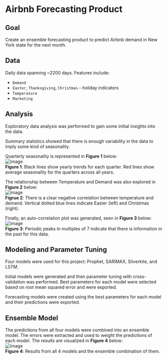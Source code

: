 # Airbnb Forecasting Product

## Goal
Create an ensemble forecasting product to predict Airbnb demand in New York state for the next month.

## Data
Daily data spanning ~2200 days. Features include:
* `Demand`
* `Easter`, `Thanksgiving`, `Christmas` - holiday indicators
* `Temperature`
* `Marketing`

## Analysis
Exploratory data analysis was performed to gain some initial insights into the data.

Summary statistics showed that there is enough variability in the data to imply some kind of seasonality.

Quarterly seasonality is represented in **Figure 1** below:<br>
![image](https://github.com/nwferreri/airbnb-forecasting/assets/112211174/39933e97-18e4-489a-8ba5-d966e31c0d29)<br>
**Figure 1**: Black lines show yearly trends for each quarter. Red lines show average seasonality for the quarters across all years.

The relationship between Temperature and Demand was also explored in **Figure 2** below:<br>
![image](https://github.com/nwferreri/airbnb-forecasting/assets/112211174/de97cdfb-e5b2-4259-9651-e4031accb40c)<br>
**Figrue 2**: There is a clear negative correlation between temperature and demand. Vertical dotted blue lines indicate Easter (left) and Christmas (right).

Finally, an auto-correlation plot was generated, seen in **Figure 3** below:<br>
![image](https://github.com/nwferreri/airbnb-forecasting/assets/112211174/c4b323de-00f4-40e7-8116-7af9f026cbc4)<br>
**Figure 3**: Periodic peaks in multiples of 7 indicate that there is information in the past for this data.

## Modeling and Parameter Tuning
Four models were used for this project: Prophet, SARIMAX, Silverkite, and LSTM.

Initial models were generated and then parameter tuning with cross-validation was performed. Best parameters for each model were selected based on root mean squared error and were exported.

Forecasting models were created using the best parameters for each model and their predictions were exported.

## Ensemble Model
The predictions from all four models were combined into an ensemble model. The errors were extracted and used to weight the predictions of each model. The results are visualized in **Figure 4** below:<br>
![image](https://github.com/nwferreri/airbnb-forecasting/assets/112211174/8cc9987f-ed0a-4cb9-88ec-912fde8c4fa0)<br>
**Figure 4**: Results from all 4 models and the ensemble combination of them.
